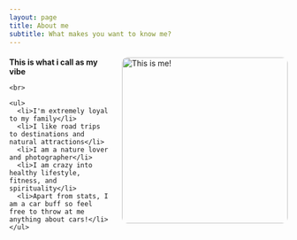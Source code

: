 ```yaml
---
layout: page
title: About me
subtitle: What makes you want to know me?
---
```


<div style="margin-bottom: 20px;"></div>

<div style="display: flex; align-items: flex-start;">
  
  <div style="flex: 1;">
    <div>
      <strong>This is what i call as my vibe</strong>
    </div>
    
    <br>
    
    <ul>
      <li>I'm extremely loyal to my family</li>
      <li>I like road trips to destinations and natural attractions</li>
      <li>I am a nature lover and photographer</li>
      <li>I am crazy into healthy lifestyle, fitness, and spirituality</li>
      <li>Apart from stats, I am a car buff so feel free to throw at me anything about cars!</li>
    </ul>
  </div>

  <div style="flex: 1; margin-left: 20px;">
    <img src="https://github.com/siddharthmaredu/siddharthmaredu.github.io/raw/master/assets/img/IMG_7208.jpg" alt="This is me!" style="width: 300px; border-radius: 10px; align-self: flex-start;">
  </div>

</div>
